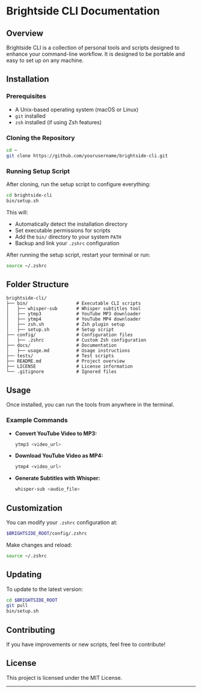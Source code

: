 # Brightside CLI Documentation

## Overview

Brightside CLI is a collection of personal tools and scripts designed to enhance your command-line workflow. It is designed to be portable and easy to set up on any machine.

## Installation

### Prerequisites

- A Unix-based operating system (macOS or Linux)
- `git` installed
- `zsh` installed (if using Zsh features)

### Cloning the Repository

```bash
cd ~
git clone https://github.com/yourusername/brightside-cli.git
```

### Running Setup Script

After cloning, run the setup script to configure everything:

```bash
cd brightside-cli
bin/setup.sh
```

This will:

- Automatically detect the installation directory
- Set executable permissions for scripts
- Add the `bin/` directory to your system `PATH`
- Backup and link your `.zshrc` configuration

After running the setup script, restart your terminal or run:

```bash
source ~/.zshrc
```

## Folder Structure

```
brightside-cli/
├── bin/                  # Executable CLI scripts
│   ├── whisper-sub       # Whisper subtitles tool
│   ├── ytmp3             # YouTube MP3 downloader
│   ├── ytmp4             # YouTube MP4 downloader
│   ├── zsh.sh            # Zsh plugin setup
│   ├── setup.sh          # Setup script
├── config/               # Configuration files
│   ├── .zshrc            # Custom Zsh configuration
├── docs/                 # Documentation
│   ├── usage.md          # Usage instructions
├── tests/                # Test scripts
├── README.md             # Project overview
├── LICENSE               # License information
└── .gitignore            # Ignored files
```

## Usage

Once installed, you can run the tools from anywhere in the terminal.

### Example Commands

- **Convert YouTube Video to MP3:**

  ```bash
  ytmp3 <video_url>
  ```

- **Download YouTube Video as MP4:**

  ```bash
  ytmp4 <video_url>
  ```

- **Generate Subtitles with Whisper:**

  ```bash
  whisper-sub <audio_file>
  ```

## Customization

You can modify your `.zshrc` configuration at:

```bash
$BRIGHTSIDE_ROOT/config/.zshrc
```

Make changes and reload:

```bash
source ~/.zshrc
```

## Updating

To update to the latest version:

```bash
cd $BRIGHTSIDE_ROOT
git pull
bin/setup.sh
```

## Contributing

If you have improvements or new scripts, feel free to contribute!

## License

This project is licensed under the MIT License.

---


